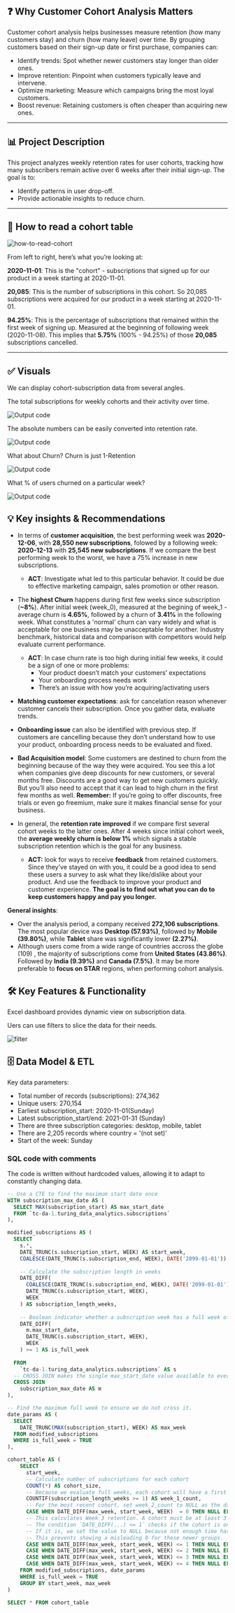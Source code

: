 ## ❓ Why Customer Cohort Analysis Matters

Customer cohort analysis helps businesses measure retention (how many customers stay) and churn (how many leave) over time. By grouping customers based on their sign-up date or first purchase, companies can:
- Identify trends: Spot whether newer customers stay longer than older ones.
- Improve retention: Pinpoint when customers typically leave and intervene.
- Optimize marketing: Measure which campaigns bring the most loyal customers.
- Boost revenue: Retaining customers is often cheaper than acquiring new ones.

---

## 📊 Project Description
This project analyzes weekly retention rates for user cohorts, tracking how many subscribers remain active over 6 weeks after their initial sign-up. The goal is to:
- Identify patterns in user drop-off.
- Provide actionable insights to reduce churn.
  
---  
## 📌 How to read a cohort table
![how-to-read-cohort](images/how-to-read-cohort.png)

From left to right, here’s what you’re looking at:

**2020-11-01**: This is the "cohort" - subscriptions that signed up for our product in a week starting at 2020-11-01.

**20,085**: This is the number of subscriptions in this cohort. So 20,085 subscriptions were acquired for our product in a week starting at 2020-11-01.

**94.25%**: This is the percentage of subscriptions that remained within the first week of signing up. Measured at the beginning of following week (2020-11-08). This implies that **5.75%** (100% - 94.25%) of those **20,085** subscriptions cancelled.



---
## ✅ Visuals
We can display cohort-subscription data from several angles.

The total subscriptions for weekly cohorts and their activity over time.

![Output code](images/t1-total-users.png)

The absolute numbers can be easily converted into retention rate.

![Output code](images/t2-retention.png)

What about Churn? Churn is just 1-Retention

![Output code](images/t3-cum-churn.png)

What % of users churned on a particular week?

![Output code](images/t4-weekly-churn.png)

## 💡 Key insights & Recommendations

- In terms of **customer acquisition**, the best performing week was **2020-12-06**, with **28,550 new subscriptions**, folowed by a following week: **2020-12-13** with **25,545 new subscriptions**. If we compare the best performing week to the worst, we have a 75% increase in new subscriptions. 

  - **ACT**: Investigate what led to this particular behavior. It could be due to effective marketing campaign, sales promotion or other reason.

- The **highest Churn** happens during first few weeks since subscription (**~8%**). After initial week (week_0), measured at the begining of week_1 - average churn is **4.65%**, followed by a churn of **3.41%** in the following week. What constitutes a 'normal' churn can vary widely and what is acceptable for one business may be unacceptable for another. Industry benchmark, historical data and comparison with competitors would help evaluate current performance.
  - **ACT**: In case churn rate is too high during initial few weeks, it could be a sign of one or more problems:
    - Your product doesn’t match your customers’ expectations
    - Your onboarding process needs work
    - There’s an issue with how you’re acquiring/activating users
  
- **Matching customer expectations**: ask for cancelation reason whenever customer cancels their subscription. Once you gather data, evaluate trends.

- **Onboarding issue** can also be identified with previous step. If customers are cancelling because they don’t understand how to use your product, onboarding process needs to be evaluated and fixed.

- **Bad Acquisition model**: Some customers are destined to churn from the beginning because of the way they were acquired. You see this a lot when companies give deep discounts for new customers, or several months free. Discounts are a good way to get new customers quickly. But you’ll also need to accept that it can lead to high churn in the first few months as well. **Remember:** If you’re going to offer discounts, free trials or even go freemium, make sure it makes financial sense for your business.
  
- In general, the **retention rate improved** if we compare first several cohort weeks to the latter ones. After 4 weeks since initial cohort week, the **average weekly churn is below 1%** which signals a stable subscription retention which is the goal for any business.
  - **ACT:** look for ways to receive **feedback** from retained customers. Since they’ve stayed on with you, it could be a good idea to send these users a survey to ask what they like/dislike about your product. And use the feedback to improve your product and customer experience. **The goal is to find out what you can do to keep customers happy and pay you longer.**

**General insights**:
- Over the analysis period, a company received **272,106 subscriptions**. The most popular device was **Desktop (57.93%)**, followed by **Mobile (39.80%)**, while **Tablet** share was significantly lower **(2.27%)**.
- Although users come from a wide range of countries accross the globe (109) , the majority of subscriptions come from **United States (43.86%)**. Followed by **India (9.39%)** and **Canada (7.5%)**. It may be more preferable to **focus on STAR** regions, when performing cohort analysis. 

## 🛠️ Key Features & Functionality

Excel dashboard provides dynamic view on subscription data.

Uers can use filters to slice the data for their needs.

![filter](images/filters.png)

## 🗄️ Data Model & ETL

Key data parameters:

- Total number of records (subscriptions): 274,362
- Unique users: 270,154
- Earliest subscription_start: 2020-11-01(Sunday)
- Latest subscription_start/end: 2021-01-31 (Sunday)
- There are three subscription categories: desktop, mobile, tablet
- There are 2,205 records where country = '(not set)'
- Start of the week: Sunday

### SQL code with comments

The code is written without hardcoded values, allowing it to adapt to constantly changing data.

```sql
-- Use a CTE to find the maximum start date once
WITH subscription_max_date AS (
  SELECT MAX(subscription_start) AS max_start_date
  FROM `tc-da-1.turing_data_analytics.subscriptions`
),

modified_subscriptions AS (
  SELECT
    s.*,
    DATE_TRUNC(s.subscription_start, WEEK) AS start_week,
    COALESCE(DATE_TRUNC(s.subscription_end, WEEK), DATE('2099-01-01')) AS end_week,
    
    -- Calculate the subscription length in weeks
    DATE_DIFF(
      COALESCE(DATE_TRUNC(s.subscription_end, WEEK), DATE('2099-01-01')),
      DATE_TRUNC(s.subscription_start, WEEK),
      WEEK
    ) AS subscription_length_weeks,
    
    -- Boolean indicator whether a subscription week has a full week of data
    DATE_DIFF(
      m.max_start_date, 
      DATE_TRUNC(s.subscription_start, WEEK), 
      WEEK
    ) >= 1 AS is_full_week
    
  FROM 
    `tc-da-1.turing_data_analytics.subscriptions` AS s
  -- CROSS JOIN makes the single max_start_date value available to every row
  CROSS JOIN 
    subscription_max_date AS m
),

-- Find the maximum full week to ensure we do not cross it.
date_params AS (
  SELECT 
    DATE_TRUNC(MAX(subscription_start), WEEK) AS max_week
  FROM modified_subscriptions
  WHERE is_full_week = TRUE
),

cohort_table AS (
    SELECT
      start_week,
      -- Calculate number of subscriptions for each cohort
      COUNT(*) AS cohort_size,
      -- Because we evaluate full weeks, each cohort will have a first week count. Use subscription lenght to identify it.
      COUNTIF(subscription_length_weeks >= 1) AS week_1_count,
      -- For the most recent cohort, set week_2_count to NULL as the data is not yet available. Otherwise perform the count.
      CASE WHEN DATE_DIFF(max_week, start_week, WEEK)  = 0 THEN NULL ELSE COUNTIF(subscription_length_weeks >= 2) END AS week_2_count,
      -- This calculates Week 3 retention. A cohort must be at least 3 weeks old for this to be a valid metric.
      -- The condition `DATE_DIFF(...) <= 1` checks if the cohort is one of the two most recent complete cohorts.
      -- If it is, we set the value to NULL because not enough time has passed to measure 3 weeks of retention.
      -- This prevents showing a misleading 0 for these newer groups. 
      CASE WHEN DATE_DIFF(max_week, start_week, WEEK) <= 1 THEN NULL ELSE COUNTIF(subscription_length_weeks >= 3) END AS week_3_count,
      CASE WHEN DATE_DIFF(max_week, start_week, WEEK) <= 2 THEN NULL ELSE COUNTIF(subscription_length_weeks >= 4) END AS week_4_count,
      CASE WHEN DATE_DIFF(max_week, start_week, WEEK) <= 3 THEN NULL ELSE COUNTIF(subscription_length_weeks >= 5) END AS week_5_count,
      CASE WHEN DATE_DIFF(max_week, start_week, WEEK) <= 4 THEN NULL ELSE COUNTIF(subscription_length_weeks >= 6) END AS week_6_count,
    FROM modified_subscriptions, date_params
    WHERE is_full_week = TRUE
    GROUP BY start_week, max_week
)

SELECT * FROM cohort_table


